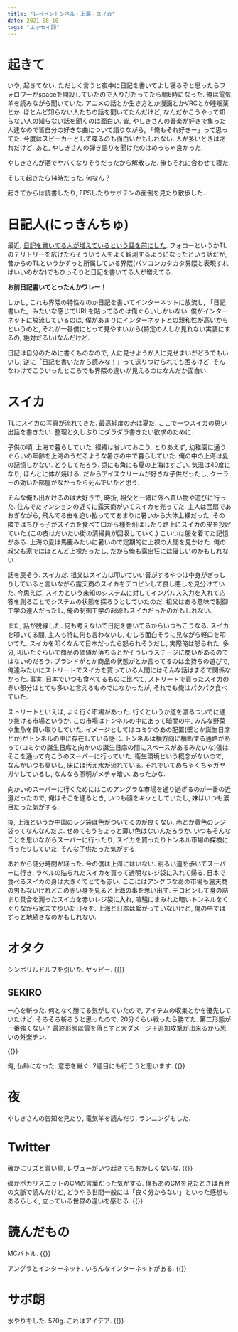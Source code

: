 ```yaml
---
title: "レペゼントンネル・上海・スイカ"
date: 2021-08-10
tags: "エッセイ回"
---
```


# 起きて
いや, 起きてない. ただしく言うと夜中に日記を書いてよし寝るぞと思ったらフォロワーがspaceを開設していたので入りびたってたら朝6時になった. 俺は電気羊を読みながら聞いていた. アニメの話とか生き方とか漫画とかVRCとか睡眠薬とか. ほとんど知らない人たちの話を聞いてたんだけど, なんだかこうやって知らない人の知らない話を聞くのは面白い. 皆, やしきさんの音楽が好きで集った人達なので皆自分の好きな曲について語りながら, 「俺もそれ好きー」って思ってた. 今度はスピーカーとして喋るのも面白いかもしれない. 人が多いときはあれだけど.
あと, やしきさんの弾き語りを聞けたのはめっちゃ良かった.

やしきさんが酒でヤバくなりそうだったから解散した. 俺もそれに合わせて寝た.

そして起きたら14時だった. 何なん？

起きてからは読書したり, FPSしたりサボテンの面倒を見たり散歩した.

# 日記人(にっきんちゅ)
最近, [日記を書いてる人が増えているという話を前にした](/post/2021-07-29). フォローというかTLのテリトリーを広げたらそういう人をよく観測するようになったという話だが, 昔からのTLというかずっと所属している界隈(パソコンカタカタ界隈と表現すればいいのかな)でもひっそりと日記を書いてる人が増えてる.

**お前日記書いてとったんかワレー！**

しかし, これも界隈の特性なのか日記を書いてインターネットに放流し, 「日記書いた」みたいな感じでURLを貼ってるのは俺ぐらいしかいない. 僕がインターネットに放流しているのは, 僕があまりにインターネットとの親和性が高いからというのと, それが一番僕にとって見やすいから(特定の人しか見れない実装にするの, 絶対だるい)なんだけど.

日記は自分のために書くものなので, 人に見せようが人に見せまいがどうでもいいし, 逆に「日記を書いたから読みな！」って送りつけられても困るけど. そんなわけでこういったところでも界隈の違いが見えるのはなんだか面白い.

# スイカ
TLにスイカの写真が流れてきた. 最高純度の赤は夏だ. ここで一つスイカの思い出話を書きたい. 整理と久しぶりにダラダラ書きたい欲求のために.

子供の頃, 上海で暮らしていた. 経緯は省いておこう. とりあえず, 幼稚園に通うぐらいの年齢を上海のうだるような暑さの中で暮らしていた. 俺の中の上海は夏の記憶しかない. どうしてだろう.
兎にも角にも夏の上海はすごい. 気温は40度になり, ほんとに体が焼ける. だからアイスクリームが好きな子供だったし, クーラーの効いた部屋がなかったら死んでいたと思う.

そんな俺も出かけるのは大好きで, 時折, 祖父と一緒に外へ買い物や遊びに行った. 住んでたマンションの近くに露天商がいてスイカを売ってた. 主人は団扇であおぎながら, 飛んでる虫を追い払っててあまりに暑いから大体上裸だった. その隣ではちびっ子がスイカを食べて口から種を飛ばしたり路上にスイカの皮を投げていた.(この皮はだいたい街の清掃員が回収していく.) こいつは服を着てた記憶がある. 上海の夏は馬鹿みたいに暑いので定期的に上裸の人間を見かけた. 俺の叔父も家ではほとんど上裸だったし, だから俺も露出狂には優しいのかもしれない.

話を戻そう. スイカだ. 祖父はスイカは叩いていい音がするやつは中身がぎっしりしていると言いながら露天商のスイカをデコピンして良し悪しを見分けていた. 今思えば, スイカという未知のシステムに対してインパルス入力を入れて応答を測ることでシステムの状態を探ろうとしていたのだ. 祖父はある意味で制御工学の達人だったし, 俺の制御工学の起源もスイカだったのかもしれない.

また, 話が脱線した. 何も考えないで日記を書いてるからいつもこうなる. スイカを叩いてる間, 主人も特に何も言わないし, むしろ面白そうに見ながら軽口を叩いてた. スイカを叩くなんて日本だったら怒られそうだし, 実際俺は怒られた. 多分, 叩いたぐらいで商品の価値が落ちるとかそういうステージに商いがあるのではないのだろう. ブランドがとか商品の状態がとか言ってるのは金持ちの遊びで, 俺達みたいにストリートでスイカを買っている人間にはそんな話はまるで関係なかった. 事実, 日本でいつも食べてるものに比べて, ストリートで買ったスイカの赤い部分はとても多いと言えるものではなかったが, それでも俺はパクパク食べていた.

ストリートといえば, よく行く市場があった. 行くというか道を渡るついでに通り抜ける市場というか. この市場はトンネルの中にあって暗闇の中, みんな野菜や生魚を買い取りしていた. イメージとしてはコミケのあの配置(壁とか誕生日席とか)がトンネルの中に存在している感じ. トンネルは横方向に横断する通路があって(コミケの誕生日席と向かいの誕生日席の間にスペースがあるみたいな)僕はそこを通って向こうのスーパーに行っていた. 衛生環境という概念がないので, なんかいつも臭いし, 床には汚え水が流れている. それでいてめちゃくちゃガヤガヤしているし, なんなら照明がメチャ暗い. あったかな.

向かいのスーパーに行くためにはこのアングラな市場を通り過ぎるのが一番の近道だったので, 俺はそこを通るとき, いつも顔をキッとしていたし, 妹はいつも涙目だった気がする.

後, 上海というか中国のレジ袋は色がついてるのが良くない. 赤とか黄色のレジ袋ってなんなんだよ. せめてもうちょっと薄い色はないんだろうか. いつもそんなことを思いながらスーパーに行ったり, スイカを買ったりトンネル市場の探検に行ったりしていた. そんな子供だった気がする.

あれから随分時間が経った. 今の僕は上海にはいない. 明るい道を歩いてスーパーに行き, ラベルの貼られたスイカを買って透明なレジ袋に入れて帰る. 日本で食べるスイカの身は大きくてとても赤い. ここにはアングラなあの市場も露天商の男もないけれどこの赤い身を見ると上海の事を思い出す. デコピンして身の詰まり具合を測ったスイカを赤いレジ袋に入れ, 喧騒にまみれた暗いトンネルをくぐりながら家まで歩いた日々を. 上海と日本は繋がっていないけど, 俺の中ではずっと地続きなのかもしれない.

# オタク
シンボリルドルフを引いた. ヤッピー.
{{<tweet user="dango_bot" id="1425044647148081156">}}

## SEKIRO
一心を斬った. 何となく勝てる気がしていたので, アイテムの収集とかを優先していたけど, そろそろ斬ろうと思ったので. 20分ぐらい戦ったら勝てた. 第二形態が一番強くない？ 最終形態は雷を落とすと大ダメージ＋追加攻撃が出来るから思いの外楽チン.

{{<tweet user="dango_bot" id="1424987835505942528">}}

俺, 仏師になった. 意志を継ぐ. 2週目にも行こうと思います.
{{<tweet user="dango_bot" id="1424990022961299459">}}
# 夜
やしきさんの告知を見たり, 電気羊を読んだり. ランニングもした.
# Twitter
確かにリズと青い鳥, レヴューがいつ起きてもおかしくないな.
{{<tweet user="dango_bot" id="1423612376541143046">}}

確かポカリスエットのCMの言葉だった気がする. 俺もあのCMを見たときは百合の文脈で読んだけど, どうやら世間一般には「良く分からない」といった感想もあるらしく, 立っている世界の違いを感じる.
{{<tweet user="dango_bot" id="1424854195132264454">}}

# 読んだもの
MCバトル.
{{<tweet user="dango_bot" id="1425014011230253057">}}

アングラとインターネット. いろんなインターネットがある.
{{<tweet user="dango_bot" id="1424721629980938243">}}
# サボ朗
水やりをした. 570g.
これはアイデア.
{{<tweet user="dango_bot" id="1425133111738650626">}}